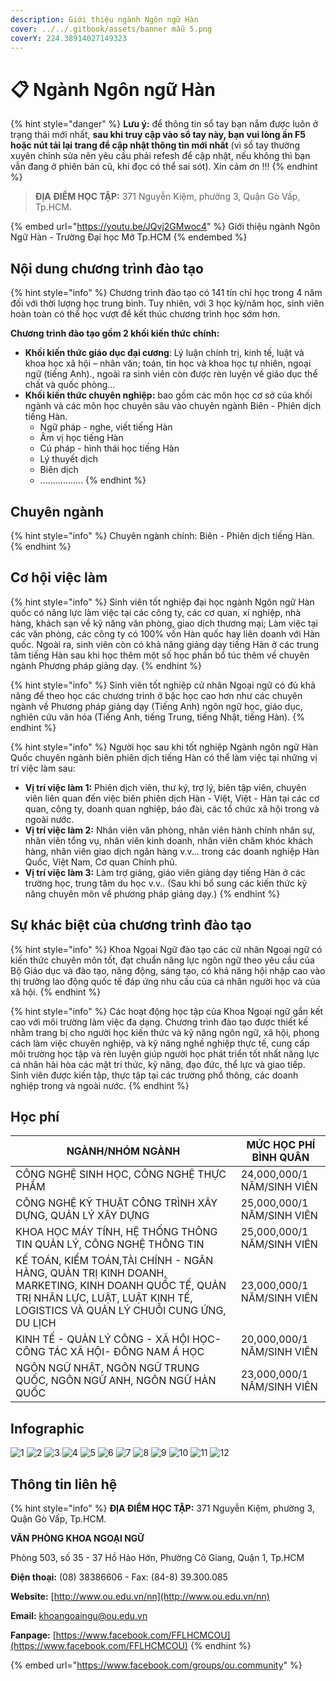 ```yaml
---
description: Giới thiệu ngành Ngôn ngữ Hàn
cover: ../../.gitbook/assets/banner mẫu 5.png
coverY: 224.38914027149323
---
```


# 📋 Ngành Ngôn ngữ Hàn

{% hint style="danger" %}
**Lưu ý:** để thông tin sổ tay bạn nắm được luôn ở trạng thái mới nhất, **sau khi truy cập vào sổ tay này, bạn vui lòng ấn F5 hoặc nút tải lại trang để cập nhật thông tin mới nhất** (vì sổ tay thường xuyên chỉnh sửa nên yêu cầu phải refesh để cập nhật, nếu không thì bạn vẫn đang ở phiên bản cũ, khi đọc có thể sai sót). Xin cảm ơn !!!
{% endhint %}

> **ĐỊA ĐIỂM HỌC TẬP:** 371 Nguyễn Kiệm, phường 3, Quận Gò Vấp, Tp.HCM.

{% embed url="https://youtu.be/JQvj2GMwoc4" %}
Giới thiệu ngành Ngôn Ngữ Hàn - Trường Đại học Mở Tp.HCM
{% endembed %}

## Nội dung chương trình đào tạo

{% hint style="info" %}
Chương trình đào tạo có 141 tín chỉ học trong 4 năm đối với thời lượng học trung bình. Tuy nhiên, với 3 học kỳ/năm học, sinh viên hoàn toàn có thể học vượt để kết thúc chương trình học sớm hơn.

**Chương trình đào tạo gồm 2 khối kiến thức chính:**

* **Khối kiến thức giáo dục đại cương**: Lý luận chính trị, kinh tế, luật và khoa học xã hội – nhân văn; toán, tin học và khoa học tự nhiên, ngoại ngữ (tiếng Anh)., ngoài ra sinh viên còn được rèn luyện về giáo dục thể chất và quốc phòng…
* **Khối kiến thức chuyên nghiệp:** bao gồm các môn học cơ sở của khối ngành và các môn học chuyên sâu vào chuyên ngành Biên - Phiên dịch tiếng Hàn.
  * Ngữ pháp - nghe, viết tiếng Hàn
  * Âm vị học tiếng Hàn
  * Cú pháp - hình thái học tiếng Hàn
  * Lý thuyết dịch
  * Biên dịch
  * .................
{% endhint %}

## Chuyên ngành

{% hint style="info" %}
Chuyên ngành chính: Biên - Phiên dịch tiếng Hàn.
{% endhint %}

## Cơ hội việc làm

{% hint style="info" %}
Sinh viên tốt nghiệp đại học ngành Ngôn ngữ Hàn quốc có năng lực làm việc tại các công ty, các cơ quan, xí nghiệp, nhà hàng, khách sạn về kỹ năng văn phòng, giao dịch thương mại; Làm việc tại các văn phòng, các công ty có 100% vốn Hàn quốc hay liên doanh với Hàn quốc. Ngoài ra, sinh viên còn có khả năng giảng dạy tiếng Hàn ở các trung tâm tiếng Hàn sau khi học thêm một số học phần bổ túc thêm về chuyên ngành Phương pháp giảng dạy.
{% endhint %}

{% hint style="info" %}
Sinh viên tốt nghiệp cử nhân Ngoại ngữ có đủ khả năng để theo học các chương trình ở bậc học cao hơn như các chuyên ngành về Phương pháp giảng dạy (Tiếng Anh) ngôn ngữ học, giáo dục, nghiên cứu văn hóa (Tiếng Anh, tiếng Trung, tiếng Nhật, tiếng Hàn).
{% endhint %}

{% hint style="info" %}
Người học sau khi tốt nghiệp Ngành ngôn ngữ Hàn Quốc chuyên ngành biên phiên dịch tiếng Hàn có thể làm việc tại những vị trí việc làm sau:

* **Vị trí việc làm 1:** Phiên dịch viên, thư ký, trợ lý, biên tập viên, chuyên viên liên quan đến việc biên phiên dịch Hàn - Việt, Việt - Hàn tại các cơ quan, công ty, doanh quan nghiệp, báo đài, các tổ chức xã hội trong và ngoài nước.
* **Vị trí việc làm 2:** Nhân viên văn phòng, nhân viên hành chính nhân sự, nhân viên tổng vụ, nhân viên kinh doanh, nhân viên chăm khóc khách hàng, nhân viên giao dịch ngân hàng v.v... trong các doanh nghiệp Hàn Quốc, Việt Nam, Cơ quan Chính phủ.
* **Vị trí việc làm 3:** Làm trợ giảng, giáo viên giảng dạy tiếng Hàn ở các trường học, trung tâm du học v.v.. (Sau khi bổ sung các kiến thức kỹ năng chuyên môn về phương pháp giảng dạy.)
{% endhint %}

## Sự khác biệt của chương trình đào tạo

{% hint style="info" %}
Khoa Ngọai Ngữ đào tạo các cử nhân Ngoại ngữ có kiến thức chuyên môn tốt, đạt chuẩn năng lực ngôn ngữ theo yêu cầu của Bộ Giáo dục và đào tạo, năng động, sáng tạo, có khả năng hội nhập cao vào thị trường lao động quốc tế đáp ứng nhu cầu của cá nhân người học và của xã hội.
{% endhint %}

{% hint style="info" %}
Các hoạt động học tập của Khoa Ngoại ngữ gắn kết cao với môi trường làm việc đa dạng. Chương trình đào tạo được thiết kế nhằm trang bị cho người học kiến thức và kỹ năng ngôn ngữ, xã hội, phong cách làm việc chuyên nghiệp, và kỹ năng nghề nghiệp thực tế, cung cấp môi trường học tập và rèn luyện giúp người học phát triển tốt nhất năng lực cá nhân hài hòa các mặt tri thức, kỹ năng, đạo đức, thể lực và giao tiếp. Sinh viên được kiến tập, thực tập tại các trường phổ thông, các doanh nghiệp trong và ngoài nước.
{% endhint %}

## Học phí

| NGÀNH/NHÓM NGÀNH                                                                                                                                                                  | MỨC HỌC PHÍ BÌNH QUÂN      |
| --------------------------------------------------------------------------------------------------------------------------------------------------------------------------------- | -------------------------- |
| CÔNG NGHỆ SINH HỌC, CÔNG NGHỆ THỰC PHẨM                                                                                                                                           | 24,000,000/1 NĂM/SINH VIÊN |
| CÔNG NGHỆ KỸ THUẬT CÔNG TRÌNH XÂY DỰNG, QUẢN LÝ XÂY DỰNG                                                                                                                          | 25,000,000/1 NĂM/SINH VIÊN |
| KHOA HỌC MÁY TÍNH, HỆ THỐNG THÔNG TIN QUẢN LÝ, CÔNG NGHỆ THÔNG TIN                                                                                                                | 25,000,000/1 NĂM/SINH VIÊN |
| KẾ TOÁN, KIỂM TOÁN,TÀI CHÍNH - NGÂN HÀNG, QUẢN TRỊ KINH DOANH, MARKETING, KINH DOANH QUỐC TẾ, QUẢN TRỊ NHÂN LỰC, LUẬT, LUẬT KINH TẾ, LOGISTICS VÀ QUẢN LÝ CHUỖI CUNG ỨNG, DU LỊCH | 23,000,000/1 NĂM/SINH VIÊN |
| KINH TẾ - QUẢN LÝ CÔNG - XÃ HỘI HỌC- CÔNG TÁC XÃ HỘI- ĐÔNG NAM Á HỌC                                                                                                              | 20,000,000/1 NĂM/SINH VIÊN |
| NGÔN NGỮ NHẬT, NGÔN NGỮ TRUNG QUỐC, NGÔN NGỮ ANH, NGÔN NGỮ HÀN QUỐC                                                                                                               | 23,000,000/1 NĂM/SINH VIÊN |

## Infographic

![1](<../../.gitbook/assets/1 - tiêu đề (3).png>) ![2](<../../.gitbook/assets/2 - giới thiệu chung (8).png>) ![3](<../../.gitbook/assets/3 - việc làm (3).png>) ![4](<../../.gitbook/assets/4 - CƠ HỘI VIỆC LÀM (1).png>) ![5](<../../.gitbook/assets/5 - CƠ HỘI VIỆC LÀM (1).png>) ![6](<../../.gitbook/assets/6 - định hướng đào tạo (1).png>) ![7](<../../.gitbook/assets/7 - định hướng đào tạo (1).png>) ![8](<../../.gitbook/assets/8 - chương trình đào tạo.png>) ![9](<../../.gitbook/assets/9 - nd ctdt (2).png>) ![10](<../../.gitbook/assets/11 - học phí.png>) ![11](<../../.gitbook/assets/12 - học phí (4).png>) ![12](<../../.gitbook/assets/13 - liên hệ.png>)

## Thông tin liên hệ

{% hint style="info" %}
**ĐỊA ĐIỂM HỌC TẬP:** 371 Nguyễn Kiệm, phường 3, Quận Gò Vấp, Tp.HCM.

**VĂN PHÒNG KHOA NGOẠI NGỮ**

Phòng 503, số 35 - 37 Hồ Hảo Hớn, Phường Cô Giang, Quận 1, Tp.HCM

**Điện thoại:** (08) 38386606 - Fax: (84-8) 39.300.085

**Website:** [http://www.ou.edu.vn/nn](http://www.ou.edu.vn/nn)

**Email:** khoangoaingu@ou.edu.vn

**Fanpage:** [https://www.facebook.com/FFLHCMCOU](https://www.facebook.com/FFLHCMCOU)
{% endhint %}

{% embed url="https://www.facebook.com/groups/ou.community" %}
